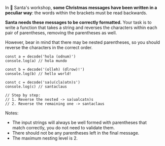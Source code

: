 In 🎅 Santa's workshop, **some Christmas messages have been written in a peculiar way**: the words within the brackets must be read backwards.

**Santa needs these messages to be correctly formatted.** Your task is to write a function that takes a string and reverses the characters within each pair of parentheses, removing the parentheses as well.

However, bear in mind that there may be nested parentheses, so you should reverse the characters in the correct order.

    const a = decode('hola (odnum)')
    console.log(a) // hola mundo
    
    const b = decode('(olleh) (dlrow)!')
    console.log(b) // hello world!
    
    const c = decode('sa(u(cla)atn)s')
    console.log(c) // santaclaus
    
    // Step by step:
    // 1. Reverse the nested -> sa(ualcatn)s
    // 2. Reverse the remaining one -> santaclaus
    

Notes:

*   The input strings will always be well formed with parentheses that match correctly, you do not need to validate them.
*   There should not be any parentheses left in the final message.
*   The maximum nesting level is 2.